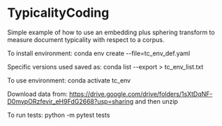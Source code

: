 # TypicalityCoding

Simple example of how to use an embedding plus sphering transform to measure document typicality with respect to a corpus.

To install environment:
    conda env create --file=tc_env_def.yaml

Specific versions used saved as:
    conda list --export > tc_env_list.txt

To use environment:
    conda activate tc_env

Download data from:
    https://drive.google.com/drive/folders/1sXtDqNF-D0mypORzfevir_eH9FdG2668?usp=sharing
    and then unzip 

To run tests:
    python -m pytest tests

